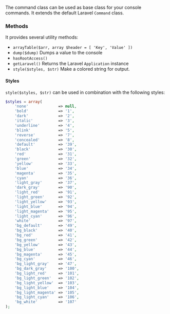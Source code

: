 <!---
title: Command
subtitle: Abstraction
author: Robin Radic
-->

The command class can be used as base class for your console commands. It extends the default Laravel `Command` class.

### Methods
It provides several utility methods:

- `arrayTable($arr, array $header = [ 'Key', 'Value' ])`
- `dump($dump)` Dumps a value to the console
- `hasRootAccess()` 
- `getLaravel()` Returns the Laravel `Application` instance
- `style($styles, $str)` Make a colored string for output.


#### Styles
`style($styles, $str)` can be used in combination with the following styles:
```php        
$styles = array(
    'none'             => null,
    'bold'             => '1',
    'dark'             => '2',
    'italic'           => '3',
    'underline'        => '4',
    'blink'            => '5',
    'reverse'          => '7',
    'concealed'        => '8',
    'default'          => '39',
    'black'            => '30',
    'red'              => '31',
    'green'            => '32',
    'yellow'           => '33',
    'blue'             => '34',
    'magenta'          => '35',
    'cyan'             => '36',
    'light_gray'       => '37',
    'dark_gray'        => '90',
    'light_red'        => '91',
    'light_green'      => '92',
    'light_yellow'     => '93',
    'light_blue'       => '94',
    'light_magenta'    => '95',
    'light_cyan'       => '96',
    'white'            => '97',
    'bg_default'       => '49',
    'bg_black'         => '40',
    'bg_red'           => '41',
    'bg_green'         => '42',
    'bg_yellow'        => '43',
    'bg_blue'          => '44',
    'bg_magenta'       => '45',
    'bg_cyan'          => '46',
    'bg_light_gray'    => '47',
    'bg_dark_gray'     => '100',
    'bg_light_red'     => '101',
    'bg_light_green'   => '102',
    'bg_light_yellow'  => '103',
    'bg_light_blue'    => '104',
    'bg_light_magenta' => '105',
    'bg_light_cyan'    => '106',
    'bg_white'         => '107'
);
```
